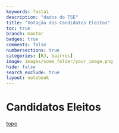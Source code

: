 ```yaml
---
keywords: fastai
description: "dados do TSE"
title: "Votação dos Candidatos Eleitos"
toc: true
branch: master
badges: true
comments: false
numbersections: true
categories: [RJ, bairros]
image: images/some_folder/your_image.png
hide: false
search_exclude: true
layout: notebook
---
```


<div class="container" id="notebook-container">
    <div class="cell border-box-sizing text_cell rendered">
        <div class="inner_cell">
            <div class="text_cell_render border-box-sizing rendered_html">
                <h1 id="Candidatos-Eleitos">Candidatos Eleitos
                    <a class="anchor-link" href="#Candidatos-Eleitos"> </a>
                </h1>
            </div>
        </div>
    </div>
    <div class="cell border-box-sizing text_cell rendered">
        <div class="inner_cell">
            <div class="text_cell_render border-box-sizing rendered_html">
                <p><a href="#">topo</a></p>
            </div>
        </div>
    </div>
</div>